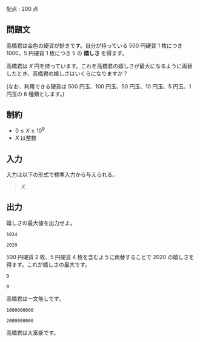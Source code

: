 配点 : $200$ 点

## 問題文

高橋君は金色の硬貨が好きです。自分が持っている $500$ 円硬貨 $1$ 枚につき $1000$、$5$ 円硬貨 $1$ 枚につき $5$ の **嬉しさ** を得ます。

高橋君は $X$ 円を持っています。これを高橋君の嬉しさが最大になるように両替したとき、高橋君の嬉しさはいくらになりますか？

(なお、利用できる硬貨は $500$ 円玉、$100$ 円玉、$50$ 円玉、$10$ 円玉、$5$ 円玉、$1$ 円玉の $6$ 種類とします。)

## 制約

- $0 \leq X \leq 10^9$
- $X$ は整数

## 入力

入力は以下の形式で標準入力から与えられる。

> $X$

## 出力

嬉しさの最大値を出力せよ。

```input1
1024
```

```output1
2020
```

$500$ 円硬貨 $2$ 枚、$5$ 円硬貨 $4$ 枚を含むように両替することで $2020$ の嬉しさを得ます。これが嬉しさの最大です。

```input2
0
```

```output2
0
```

高橋君は一文無しです。

```input3
1000000000
```

```output3
2000000000
```

高橋君は大富豪です。